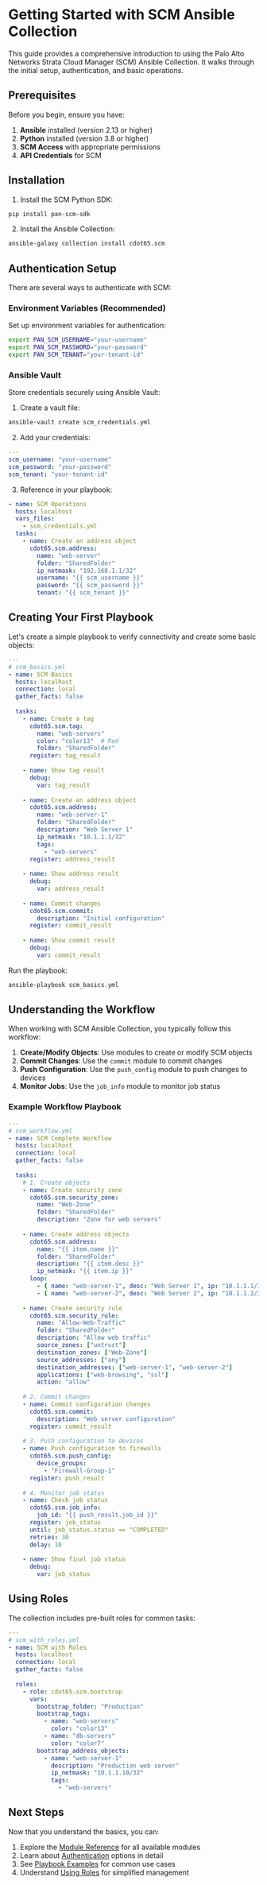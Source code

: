 # Getting Started with SCM Ansible Collection

This guide provides a comprehensive introduction to using the Palo Alto Networks Strata Cloud Manager (SCM) Ansible Collection. It walks through the initial setup, authentication, and basic operations.

## Prerequisites

Before you begin, ensure you have:

1. **Ansible** installed (version 2.13 or higher)
2. **Python** installed (version 3.8 or higher)
3. **SCM Access** with appropriate permissions
4. **API Credentials** for SCM

## Installation

1. Install the SCM Python SDK:

```bash
pip install pan-scm-sdk
```

2. Install the Ansible Collection:

```bash
ansible-galaxy collection install cdot65.scm
```

## Authentication Setup

There are several ways to authenticate with SCM:

### Environment Variables (Recommended)

Set up environment variables for authentication:

```bash
export PAN_SCM_USERNAME="your-username"
export PAN_SCM_PASSWORD="your-password"
export PAN_SCM_TENANT="your-tenant-id"
```

### Ansible Vault

Store credentials securely using Ansible Vault:

1. Create a vault file:

```bash
ansible-vault create scm_credentials.yml
```

2. Add your credentials:

```yaml
---
scm_username: "your-username"
scm_password: "your-password"
scm_tenant: "your-tenant-id"
```

3. Reference in your playbook:

```yaml
- name: SCM Operations
  hosts: localhost
  vars_files:
    - scm_credentials.yml
  tasks:
    - name: Create an address object
      cdot65.scm.address:
        name: "web-server"
        folder: "SharedFolder"
        ip_netmask: "192.168.1.1/32"
        username: "{{ scm_username }}"
        password: "{{ scm_password }}"
        tenant: "{{ scm_tenant }}"
```

## Creating Your First Playbook

Let's create a simple playbook to verify connectivity and create some basic objects:

```yaml
---
# scm_basics.yml
- name: SCM Basics
  hosts: localhost
  connection: local
  gather_facts: false
  
  tasks:
    - name: Create a tag
      cdot65.scm.tag:
        name: "web-servers"
        color: "color13"  # Red
        folder: "SharedFolder"
      register: tag_result
      
    - name: Show tag result
      debug:
        var: tag_result
        
    - name: Create an address object
      cdot65.scm.address:
        name: "web-server-1"
        folder: "SharedFolder"
        description: "Web Server 1"
        ip_netmask: "10.1.1.1/32"
        tags:
          - "web-servers"
      register: address_result
      
    - name: Show address result
      debug:
        var: address_result
        
    - name: Commit changes
      cdot65.scm.commit:
        description: "Initial configuration"
      register: commit_result
      
    - name: Show commit result
      debug:
        var: commit_result
```

Run the playbook:

```bash
ansible-playbook scm_basics.yml
```

## Understanding the Workflow

When working with SCM Ansible Collection, you typically follow this workflow:

1. **Create/Modify Objects**: Use modules to create or modify SCM objects
2. **Commit Changes**: Use the `commit` module to commit changes
3. **Push Configuration**: Use the `push_config` module to push changes to devices
4. **Monitor Jobs**: Use the `job_info` module to monitor job status

### Example Workflow Playbook

```yaml
---
# scm_workflow.yml
- name: SCM Complete Workflow
  hosts: localhost
  connection: local
  gather_facts: false
  
  tasks:
    # 1. Create objects
    - name: Create security zone
      cdot65.scm.security_zone:
        name: "Web-Zone"
        folder: "SharedFolder"
        description: "Zone for web servers"
      
    - name: Create address objects
      cdot65.scm.address:
        name: "{{ item.name }}"
        folder: "SharedFolder"
        description: "{{ item.desc }}"
        ip_netmask: "{{ item.ip }}"
      loop:
        - { name: "web-server-1", desc: "Web Server 1", ip: "10.1.1.1/32" }
        - { name: "web-server-2", desc: "Web Server 2", ip: "10.1.1.2/32" }
    
    - name: Create security rule
      cdot65.scm.security_rule:
        name: "Allow-Web-Traffic"
        folder: "SharedFolder"
        description: "Allow web traffic"
        source_zones: ["untrust"]
        destination_zones: ["Web-Zone"]
        source_addresses: ["any"]
        destination_addresses: ["web-server-1", "web-server-2"]
        applications: ["web-browsing", "ssl"]
        action: "allow"
    
    # 2. Commit changes
    - name: Commit configuration changes
      cdot65.scm.commit:
        description: "Web server configuration"
      register: commit_result
    
    # 3. Push configuration to devices
    - name: Push configuration to firewalls
      cdot65.scm.push_config:
        device_groups:
          - "Firewall-Group-1"
      register: push_result
    
    # 4. Monitor job status
    - name: Check job status
      cdot65.scm.job_info:
        job_id: "{{ push_result.job_id }}"
      register: job_status
      until: job_status.status == "COMPLETED"
      retries: 30
      delay: 10
      
    - name: Show final job status
      debug:
        var: job_status
```

## Using Roles

The collection includes pre-built roles for common tasks:

```yaml
---
# scm_with_roles.yml
- name: SCM with Roles
  hosts: localhost
  connection: local
  gather_facts: false
  
  roles:
    - role: cdot65.scm.bootstrap
      vars:
        bootstrap_folder: "Production"
        bootstrap_tags:
          - name: "web-servers"
            color: "color13"
          - name: "db-servers"
            color: "color7"
        bootstrap_address_objects:
          - name: "web-server-1"
            description: "Production web server"
            ip_netmask: "10.1.1.10/32"
            tags:
              - "web-servers"
```

## Next Steps

Now that you understand the basics, you can:

1. Explore the [Module Reference](../collection/modules/index.md) for all available modules
2. Learn about [Authentication](authentication.md) options in detail
3. See [Playbook Examples](playbook-examples.md) for common use cases
4. Understand [Using Roles](using-roles.md) for simplified management
